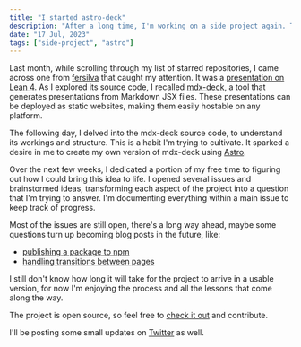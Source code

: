 ```yaml
---
title: "I started astro-deck"
description: "After a long time, I'm working on a side project again. This time, I'm building a tool to create presentations using Astro."
date: "17 Jul, 2023"
tags: ["side-project", "astro"]
---
```


Last month, while scrolling through my list of starred repositories, I came across one from [fersilva](https://twitter.com/fersilvaa16) that caught my attention. It was a [presentation on Lean 4](https://github.com/fersilva16/natural-numbers-from-scratch-talk). As I explored its source code, I recalled [mdx-deck](https://github.com/jxnblk/mdx-deck), a tool that generates presentations from Markdown JSX files. These presentations can be deployed as static websites, making them easily hostable on any platform.

The following day, I delved into the mdx-deck source code, to understand its workings and structure. This is a habit I'm trying to cultivate. It sparked a desire in me to create my own version of mdx-deck using [Astro](astro.build/).  

Over the next few weeks, I dedicated a portion of my free time to figuring out how I could bring this idea to life. I opened several issues and brainstormed ideas, transforming each aspect of the project into a question that I'm trying to answer. I'm documenting everything within a main issue to keep track of progress.

Most of the issues are still open, there's a long way ahead, maybe some questions turn up becoming blog posts in the future, like:

- [publishing a package to npm](https://github.com/ddanielsantos/astro-deck/issues/9)
- [handling transitions between pages](https://github.com/ddanielsantos/astro-deck/issues/18)

I still don't know how long it will take for the project to arrive in a usable version, for now I'm enjoying the process and all the lessons that come along the way.

The project is open source, so feel free to [check it out](https://github.com/ddanielsantos/astro-deck/) and contribute.

I'll be posting some small updates on [Twitter](https://twitter.com/renat0sp) as well.